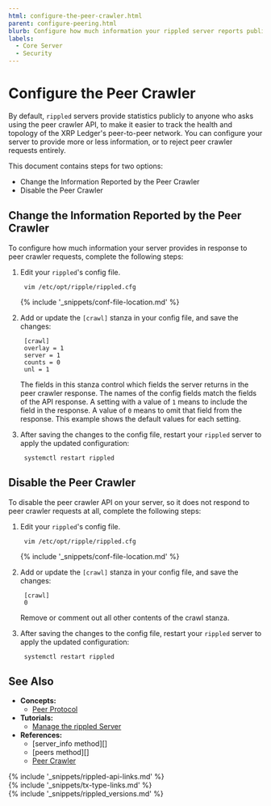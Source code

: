 ```yaml
---
html: configure-the-peer-crawler.html
parent: configure-peering.html
blurb: Configure how much information your rippled server reports publicly about its status and peers.
labels:
  - Core Server
  - Security
---
```

# Configure the Peer Crawler

By default, `rippled` servers provide statistics publicly to anyone who asks using the peer crawler API, to make it easier to track the health and topology of the XRP Ledger's peer-to-peer network. You can configure your server to provide more or less information, or to reject peer crawler requests entirely.

This document contains steps for two options:

- Change the Information Reported by the Peer Crawler
- Disable the Peer Crawler

## Change the Information Reported by the Peer Crawler

To configure how much information your server provides in response to peer crawler requests, complete the following steps:

1. Edit your `rippled`'s config file.

        vim /etc/opt/ripple/rippled.cfg

    {% include '_snippets/conf-file-location.md' %}<!--_ -->

2. Add or update the `[crawl]` stanza in your config file, and save the changes:

        [crawl]
        overlay = 1
        server = 1
        counts = 0
        unl = 1

    The fields in this stanza control which fields the server returns in the peer crawler response. The names of the config fields match the fields of the API response. A setting with a value of `1` means to include the field in the response. A value of `0` means to omit that field from the response. This example shows the default values for each setting.

3. After saving the changes to the config file, restart your `rippled` server to apply the updated configuration:

        systemctl restart rippled


## Disable the Peer Crawler

To disable the peer crawler API on your server, so it does not respond to peer crawler requests at all, complete the following steps:

1. Edit your `rippled`'s config file.

        vim /etc/opt/ripple/rippled.cfg

    {% include '_snippets/conf-file-location.md' %}<!--_ -->

2. Add or update the `[crawl]` stanza in your config file, and save the changes:

        [crawl]
        0

    Remove or comment out all other contents of the crawl stanza.

3. After saving the changes to the config file, restart your `rippled` server to apply the updated configuration:

        systemctl restart rippled


## See Also

- **Concepts:**
    - [Peer Protocol](peer-protocol.html)
- **Tutorials:**
    - [Manage the rippled Server](manage-the-rippled-server.html)
- **References:**
    - [server_info method][]
    - [peers method][]
    - [Peer Crawler](peer-crawler.html)

<!--{# common link defs #}-->
{% include '_snippets/rippled-api-links.md' %}			
{% include '_snippets/tx-type-links.md' %}			
{% include '_snippets/rippled_versions.md' %}
